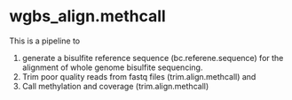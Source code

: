 # wgbs_align.methcall

This is a pipeline to
1) generate a bisulfite reference sequence (bc.referene.sequence) for the alignment of whole genome bisulfite sequencing. 
2) Trim poor quality reads from fastq files (trim.align.methcall)  and
3) Call methylation and coverage (trim.align.methcall)
